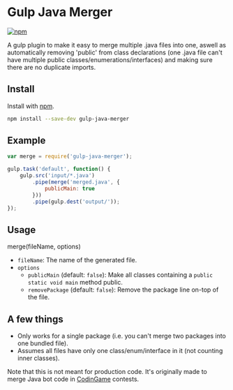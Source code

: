 # Gulp Java Merger
[![npm](https://img.shields.io/npm/v/gulp-java-merger.svg)](https://www.npmjs.com/package/gulp-java-merger)

A gulp plugin to make it easy to merge multiple .java files into one, aswell as automatically removing 'public' from class declarations (one .java file can't have multiple public classes/enumerations/interfaces) and making sure there are no duplicate imports.

## Install
Install with [npm](https://www.npmjs.com/).

```bash
npm install --save-dev gulp-java-merger
```

## Example
```javascript
var merge = require('gulp-java-merger');

gulp.task('default', function() {
    gulp.src('input/*.java')
        .pipe(merge('merged.java', {
            publicMain: true
        }))
        .pipe(gulp.dest('output/')); 
});
```

## Usage
merge(fileName, options)

- `fileName`: The name of the generated file.
- `options`
  - `publicMain` (default: `false`): Make all classes containing a `public static void main` method public.
  - `removePackage` (default: `false`): Remove the package line on-top of the file.

## A few things
- Only works for a single package (i.e. you can't merge two packages into one bundled file).
- Assumes all files have only one class/enum/interface in it (not counting inner classes).

Note that this is not meant for production code. It's originally made to merge Java bot code in [CodinGame](https://www.codingame.com/) contests.
